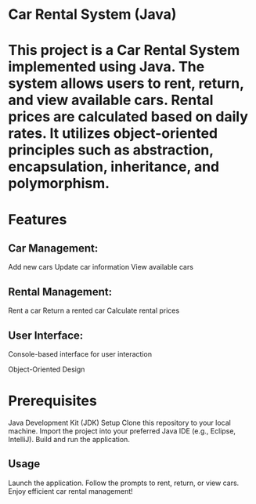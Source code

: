 Car Rental System (Java)
=============================
This project is a Car Rental System implemented using Java. The system allows users to rent, return, and view available cars. Rental prices are calculated based on daily rates. It utilizes object-oriented principles such as abstraction, encapsulation, inheritance, and polymorphism.
==============
Features
==============


Car Management:
------------------
Add new cars
Update car information
View available cars


Rental Management:
----------------------
Rent a car
Return a rented car
Calculate rental prices


User Interface:
--------------------
Console-based interface for user interaction

Object-Oriented Design


Prerequisites
===============
Java Development Kit (JDK)
Setup
Clone this repository to your local machine.
Import the project into your preferred Java IDE (e.g., Eclipse, IntelliJ).
Build and run the application.



Usage
---------
Launch the application.
Follow the prompts to rent, return, or view cars.
Enjoy efficient car rental management!

